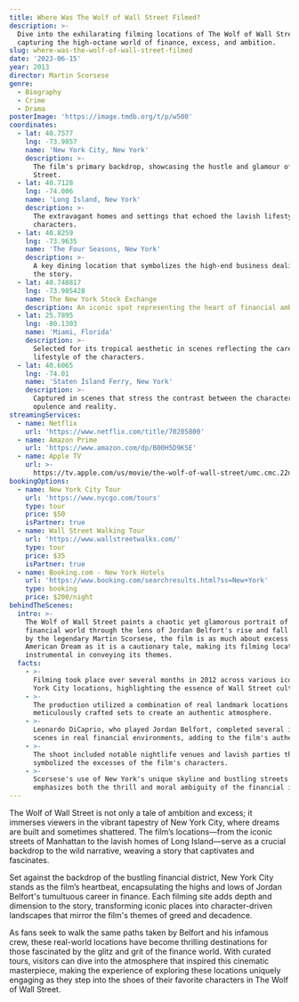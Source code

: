 ```yaml
---
title: Where Was The Wolf of Wall Street Filmed?
description: >-
  Dive into the exhilarating filming locations of The Wolf of Wall Street,
  capturing the high-octane world of finance, excess, and ambition.
slug: where-was-the-wolf-of-wall-street-filmed
date: '2023-06-15'
year: 2013
director: Martin Scorsese
genre:
  - Biography
  - Crime
  - Drama
posterImage: 'https://image.tmdb.org/t/p/w500'
coordinates:
  - lat: 40.7577
    lng: -73.9857
    name: 'New York City, New York'
    description: >-
      The film's primary backdrop, showcasing the hustle and glamour of Wall
      Street.
  - lat: 40.7128
    lng: -74.006
    name: 'Long Island, New York'
    description: >-
      The extravagant homes and settings that echoed the lavish lifestyle of the
      characters.
  - lat: 40.8259
    lng: -73.9635
    name: 'The Four Seasons, New York'
    description: >-
      A key dining location that symbolizes the high-end business dealings in
      the story.
  - lat: 40.748817
    lng: -73.985428
    name: The New York Stock Exchange
    description: An iconic spot representing the heart of financial ambition and excess.
  - lat: 25.7895
    lng: -80.1303
    name: 'Miami, Florida'
    description: >-
      Selected for its tropical aesthetic in scenes reflecting the carefree
      lifestyle of the characters.
  - lat: 40.6065
    lng: -74.01
    name: 'Staten Island Ferry, New York'
    description: >-
      Captured in scenes that stress the contrast between the characters'
      opulence and reality.
streamingServices:
  - name: Netflix
    url: 'https://www.netflix.com/title/70205800'
  - name: Amazon Prime
    url: 'https://www.amazon.com/dp/B00H5D9K5E'
  - name: Apple TV
    url: >-
      https://tv.apple.com/us/movie/the-wolf-of-wall-street/umc.cmc.22n91f1tb7zw2ufe5scpik8oe
bookingOptions:
  - name: New York City Tour
    url: 'https://www.nycgo.com/tours'
    type: tour
    price: $50
    isPartner: true
  - name: Wall Street Walking Tour
    url: 'https://www.wallstreetwalks.com/'
    type: tour
    price: $35
    isPartner: true
  - name: Booking.com - New York Hotels
    url: 'https://www.booking.com/searchresults.html?ss=New+York'
    type: booking
    price: $200/night
behindTheScenes:
  intro: >-
    The Wolf of Wall Street paints a chaotic yet glamorous portrait of the
    financial world through the lens of Jordan Belfort's rise and fall. Directed
    by the legendary Martin Scorsese, the film is as much about excess and the
    American Dream as it is a cautionary tale, making its filming locations
    instrumental in conveying its themes.
  facts:
    - >-
      Filming took place over several months in 2012 across various iconic New
      York City locations, highlighting the essence of Wall Street culture.
    - >-
      The production utilized a combination of real landmark locations and
      meticulously crafted sets to create an authentic atmosphere.
    - >-
      Leonardo DiCaprio, who played Jordan Belfort, completed several intense
      scenes in real financial environments, adding to the film's authenticity.
    - >-
      The shoot included notable nightlife venues and lavish parties that
      symbolized the excesses of the film's characters.
    - >-
      Scorsese's use of New York's unique skyline and bustling streets
      emphasizes both the thrill and moral ambiguity of the financial industry.
---
```


<WolfOfWallStreetGuide />

The Wolf of Wall Street is not only a tale of ambition and excess; it immerses viewers in the vibrant tapestry of New York City, where dreams are built and sometimes shattered. The film’s locations—from the iconic streets of Manhattan to the lavish homes of Long Island—serve as a crucial backdrop to the wild narrative, weaving a story that captivates and fascinates.

Set against the backdrop of the bustling financial district, New York City stands as the film’s heartbeat, encapsulating the highs and lows of Jordan Belfort's tumultuous career in finance. Each filming site adds depth and dimension to the story, transforming iconic places into character-driven landscapes that mirror the film's themes of greed and decadence.

As fans seek to walk the same paths taken by Belfort and his infamous crew, these real-world locations have become thrilling destinations for those fascinated by the glitz and grit of the finance world. With curated tours, visitors can dive into the atmosphere that inspired this cinematic masterpiece, making the experience of exploring these locations uniquely engaging as they step into the shoes of their favorite characters in The Wolf of Wall Street.

